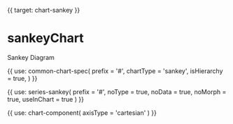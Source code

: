 {{ target: chart-sankey }}

# sankeyChart

Sankey Diagram

{{ use: common-chart-spec(
    prefix = '#',
    chartType = 'sankey',
    isHierarchy = true,
) }}

{{ use: series-sankey(
  prefix = '#',
  noType = true,
  noData = true,
  noMorph = true,
  useInChart = true
) }}

{{ use: chart-component(
  axisType = 'cartesian'
) }}